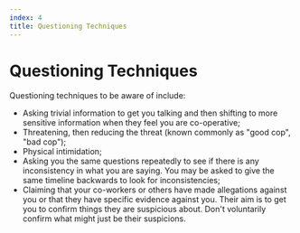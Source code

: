 ```yaml
---
index: 4
title: Questioning Techniques
---
```

# Questioning Techniques

Questioning techniques to be aware of include:

*   Asking trivial information to get you talking and then shifting to more sensitive information when they feel you are co-operative;
*   Threatening, then reducing the threat (known commonly as "good cop", "bad cop");
*   Physical intimidation;
*   Asking you the same questions repeatedly to see if there is any inconsistency in what you are saying. You may be asked to give the same timeline backwards to look for inconsistencies;
*   Claiming that your co-workers or others have made allegations against you or that they have specific evidence against you. Their aim is to get you to confirm things they are suspicious about. Don't voluntarily confirm what might just be their suspicions.